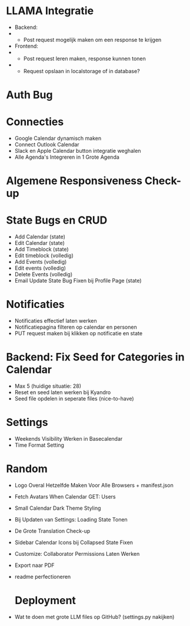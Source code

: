 # LLAMA Integratie

- Backend:
- - Post request mogelijk maken om een response te krijgen
- Frontend:
- - Post request leren maken, response kunnen tonen
- - Request opslaan in localstorage of in database?

# Auth Bug

# Connecties

- Google Calendar dynamisch maken
- Connect Outlook Calendar
- Slack en Apple Calendar button integratie weghalen
- Alle Agenda's Integreren in 1 Grote Agenda

# Algemene Responsiveness Check-up

# State Bugs en CRUD

- Add Calendar (state)
- Edit Calendar (state)
- Add Timeblock (state)
- Edit timeblock (volledig)
- Add Events (volledig)
- Edit events (volledig)
- Delete Events (volledig)
- Email Update State Bug Fixen bij Profile Page (state)

# Notificaties

- Notificaties effectief laten werken
- Notificatiepagina filteren op calendar en personen
- PUT request maken bij klikken op notificatie en state

# Backend: Fix Seed for Categories in Calendar

- Max 5 (huidige situatie: 28)
- Reset en seed laten werken bij Kyandro
- Seed file opdelen in seperate files (nice-to-have)

# Settings

- Weekends Visibility Werken in Basecalendar
- Time Format Setting

# Random

- Logo Overal Hetzelfde Maken Voor Alle Browsers + manifest.json
- Fetch Avatars When Calendar GET: Users
- Small Calendar Dark Theme Styling
- Bij Updaten van Settings: Loading State Tonen
- De Grote Translation Check-up
- Sidebar Calendar Icons bij Collapsed State Fixen
- Customize: Collaborator Permissions Laten Werken
- Export naar PDF
- readme perfectioneren

  # Deployment

- Wat te doen met grote LLM files op GitHub? (settings.py nakijken)
